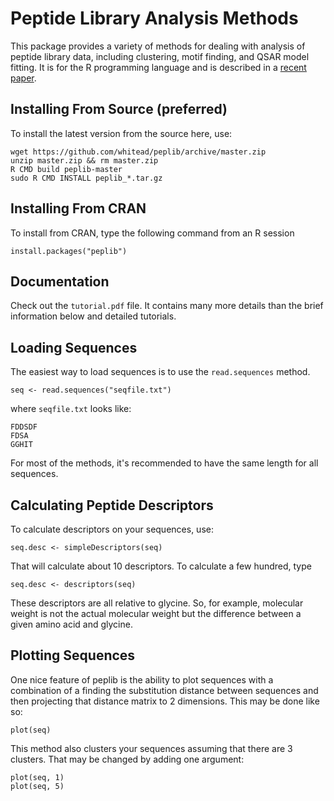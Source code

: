 Peptide Library Analysis Methods
=========================

This package provides a variety of methods for dealing with analysis
of peptide library data, including clustering, motif finding, and QSAR
model fitting. It is for the R programming language and is described
in a [recent paper](http://pubs.acs.org/doi/full/10.1021/ci300484q).

Installing From Source (preferred)
----------

To install the latest version from the source here, use:

    wget https://github.com/whitead/peplib/archive/master.zip
    unzip master.zip && rm master.zip
    R CMD build peplib-master
    sudo R CMD INSTALL peplib_*.tar.gz




Installing From CRAN
------------------
To install from CRAN, type the following command from 
an R session

    install.packages("peplib")

Documentation
--------------------
Check out the `tutorial.pdf` file. It contains
many more details than the brief information below and detailed
tutorials.


Loading Sequences
--------------------
The easiest way to load sequences is to use the `read.sequences` method.

    seq <- read.sequences("seqfile.txt")

where `seqfile.txt` looks like:

    FDDSDF
    FDSA
    GGHIT

For most of the methods, it's recommended to have the same length for all sequences.

Calculating Peptide Descriptors
----------------------------

To calculate descriptors on your sequences, use:

    seq.desc <- simpleDescriptors(seq)

That will calculate about 10 descriptors. To calculate a few hundred, type

    seq.desc <- descriptors(seq)

These descriptors are all relative to glycine. So, for example,
molecular weight is not the actual molecular weight but the difference
between a given amino acid and glycine. 

Plotting Sequences
--------------------

One nice feature of peplib is the ability to plot sequences with a
combination of a finding the substitution distance between sequences
and then projecting that distance matrix to 2 dimensions. This may be
done like so:

    plot(seq)
    
This method also clusters your sequences assuming that there are 3 clusters. That may be changed by adding one argument:

    plot(seq, 1)
    plot(seq, 5)
